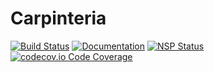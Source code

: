 # Carpinteria

[![Build Status](https://api.travis-ci.org/Dipiert/carpinteria.svg?branch=master)](https://travis-ci.org/Dipiert/carpinteria)
[![Documentation](https://codedocs.xyz/Dipiert/carpinteria.svg)](https://codedocs.xyz/Dipiert/carpinteria)
[![NSP Status](https://nodesecurity.io/orgs/dipiert/projects/f8c8021a-6249-4a39-86d0-2113fdb35fda/badge)](https://nodesecurity.io/orgs/dipiert/projects/f8c8021a-6249-4a39-86d0-2113fdb35fda)
[![codecov.io Code Coverage](https://codecov.io/gh/Dipiert/carpinteria/branch/master/graph/badge.svg)](https://codecov.io/gh/Dipiert/carpinteria)
